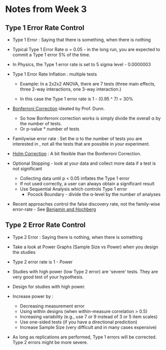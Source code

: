 # Notes from Week 3

## Type 1 Error Rate Control

- Type 1 Error : Saying that there is something, when there is nothing
- Typical Type 1 Error Rate α = 0.05 - in the long run, you are expected to commit a Type 1 error 5% of the time.
- In Physics, the Type 1 error rate is set to 5 sigma level - 0.0000003
- Type 1 Error Rate Inflation : multiple tests
    - Example: In a 2x2x2 ANOVA, there are 7 tests (three main effects, three 2-way interactions, one 3-way interaction.)

    - In this case the Type 1 error rate is 1 - (0.95 ^ 7) = 30%

-  [Bonferroni Correction](https://en.wikipedia.org/wiki/Bonferroni_correction) ideated by Prof. Dunn.
    - So how Bonferroni correction works is simply divide the overall α by the number of tests.
    - Or  p-value * number of tests

- Familywise error rate : Set the α to the number of tests you are interested in , not all the tests that are possible in your experiment.

- [Holm Correction](https://en.wikipedia.org/wiki/Holm%E2%80%93Bonferroni_method) : A bit flexible than the Bonferroni Correction.

- Optional Stopping - look at your data and collect more data if a test is not significant
    - Collecting data until p < 0.05 inflates the Type 1 error
    - If not used correctly, a user can always obtain a significant result
    - Use Sequential Analysis which controls Type 1 error
        - Pocock Boundary - divide the α-level by the number of analyses

- Recent approaches control the false discovery rate, not the family-wise error-rate - See [Benjamin and Hochberg](http://www.stat.purdue.edu/~doerge/BIOINFORM.D/FALL06/Benjamini%20and%20Y%20FDR.pdf)

## Type 2 Error Rate Control

- Type 2 Error : Saying there is nothing, when there is something
- Take a look at Power Graphs (Sample Size vs Power) when you design the studies
- Type 2 error rate is 1 - Power
- Studies with high power (low Type 2 error) are 'severe' tests. They are very good test of your hypothesis.
- Design for studies with high power.
- Increase power by :
    - Decreasing measurement error
    - Using within designs (when within-measure correlation > 0.5)
    - Increasing variability (e.g., use 7 or 9 instead of 3 or 5 item scales)
    - Use one-sided tests (if you have a directional prediction)
    - Increase Sample Size (very difficult and in many cases expensive)

- As long as replications are performed, Type 1 errors will be corrected. Type 2 errors might be more severe.

